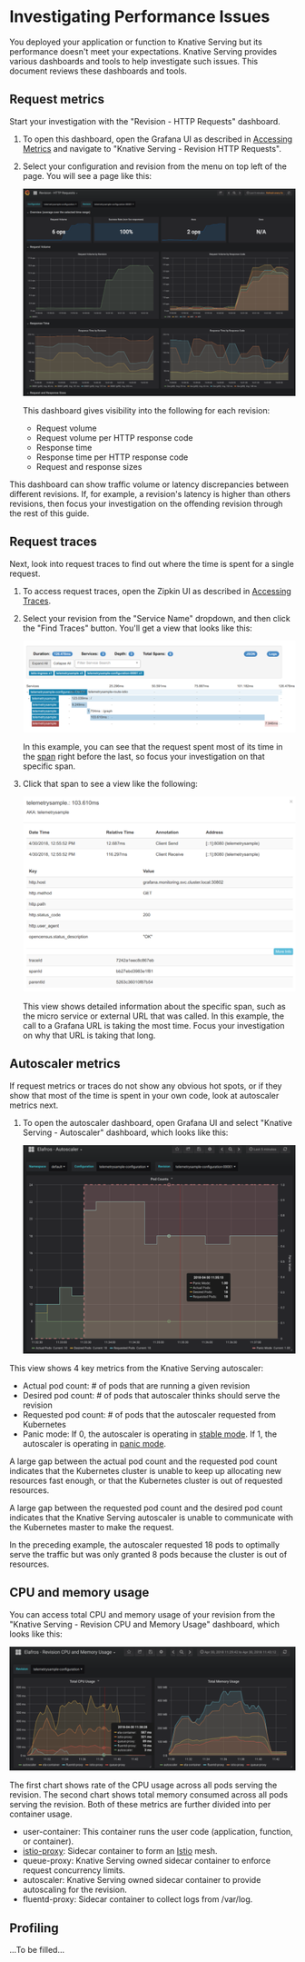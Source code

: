 # Investigating Performance Issues

You deployed your application or function to Knative Serving but its performance 
doesn't meet your expectations. Knative Serving provides various dashboards and tools to 
help investigate such issues. This document reviews these dashboards and tools.

## Request metrics

Start your investigation with the "Revision - HTTP Requests" dashboard. 

1.  To open this dashboard, open the Grafana UI as described in
    [Accessing Metrics](./accessing-metrics.md) and navigate to 
    "Knative Serving - Revision HTTP Requests".

1.  Select your configuration and revision from the menu on top left of the page.
    You will see a page like this:

    ![Knative Serving - Revision HTTP Requests](./images/request_dash1.png)

    This dashboard gives visibility into the following for each revision:

    * Request volume
    * Request volume per HTTP response code
    * Response time
    * Response time per HTTP response code
    * Request and response sizes

This dashboard can show traffic volume or latency discrepancies between different revisions. 
If, for example, a revision's latency is higher than others revisions, then 
focus your investigation on the offending revision through the rest of this guide.

## Request traces

Next, look into request traces to find out where the time is spent for a single request.

1.  To access request traces, open the Zipkin UI as described in [Accessing Traces](./accessing-traces.md).

1.  Select your revision from the "Service Name" dropdown, and then click the "Find Traces" button. You'll
    get a view that looks like this:

    ![Zipkin - Trace Overview](./images/zipkin1.png)

    In this example, you can see that the request spent most of its time in the 
    [span](https://github.com/opentracing/specification/blob/master/specification.md#the-opentracing-data-model)
    right before the last, so focus your investigation on that specific span. 

1.  Click that span to see a view like the following:

    ![Zipkin - Span Details](./images/zipkin2.png)

    This view shows detailed information about the specific span, such as the
    micro service or external URL that was called. In this example, the call to a
    Grafana URL is taking the most time. Focus your investigation on why that URL
    is taking that long.

## Autoscaler metrics

If request metrics or traces do not show any obvious hot spots, or if they show
that most of the time is spent in your own code, look at autoscaler metrics next.

1.  To open the autoscaler dashboard, open Grafana UI and select
    "Knative Serving - Autoscaler" dashboard, which looks like this:

    ![Knative Serving - Autoscaler](./images/autoscaler_dash1.png)

This view shows 4 key metrics from the Knative Serving autoscaler:

* Actual pod count: # of pods that are running a given revision
* Desired pod count: # of pods that autoscaler thinks should serve the revision
* Requested pod count: # of pods that the autoscaler requested from Kubernetes
* Panic mode: If 0, the autoscaler is operating in [stable mode](https://github.com/knative/serving/blob/master/docs/scaling/DEVELOPMENT.md#stable-mode).
If 1, the autoscaler is operating in [panic mode](https://github.com/knative/serving/blob/master/docs/scaling/DEVELOPMENT.md#panic-mode).

A large gap between the actual pod count and the requested pod count
indicates that the Kubernetes cluster is unable to keep up allocating new
resources fast enough, or that the Kubernetes cluster is out of requested
resources.

A large gap between the requested pod count and the desired pod count indicates that
the Knative Serving autoscaler is unable to communicate with the Kubernetes master to make
the request.

In the preceding example, the autoscaler requested 18 pods to optimally serve the traffic
but was only granted 8 pods because the cluster is out of resources.

## CPU and memory usage

You can access total CPU and memory usage of your revision from 
the "Knative Serving - Revision CPU and Memory Usage" dashboard, which looks like this:

![Knative Serving - Revision CPU and Memory Usage](./images/cpu_dash1.png)

The first chart shows rate of the CPU usage across all pods serving the revision.
The second chart shows total memory consumed across all pods serving the revision.
Both of these metrics are further divided into per container usage.

* user-container: This container runs the user code (application, function, or container).
* [istio-proxy](https://github.com/istio/proxy): Sidecar container to form an 
[Istio](https://istio.io/docs/concepts/what-is-istio/overview.html) mesh.
* queue-proxy: Knative Serving owned sidecar container to enforce request concurrency limits.
* autoscaler: Knative Serving owned sidecar container to provide autoscaling for the revision.
* fluentd-proxy: Sidecar container to collect logs from /var/log.

## Profiling

...To be filled...
